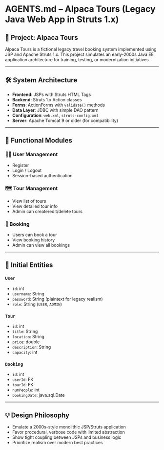 # AGENTS.md – Alpaca Tours (Legacy Java Web App in Struts 1.x)

## 🦙 Project: Alpaca Tours

Alpaca Tours is a fictional legacy travel booking system implemented using JSP and Apache Struts 1.x. This project simulates an early-2000s Java EE application architecture for training, testing, or modernization initiatives.

---


## 🛠️ System Architecture

* **Frontend**: JSPs with Struts HTML Tags
* **Backend**: Struts 1.x Action classes
* **Forms**: ActionForms with `validate()` methods
* **Data Layer**: JDBC with simple DAO pattern
* **Configuration**: `web.xml`, `struts-config.xml`
* **Server**: Apache Tomcat 9 or older (for compatibility)

---

## 🧱 Functional Modules

### 🧍‍♂️ User Management

* Register
* Login / Logout
* Session-based authentication

### 🗺️ Tour Management

* View list of tours
* View detailed tour info
* Admin can create/edit/delete tours

### 📅 Booking

* Users can book a tour
* View booking history
* Admin can view all bookings


---

## 🧾 Initial Entities

### `User`

* `id`: int
* `username`: String
* `password`: String (plaintext for legacy realism)
* `role`: String (`USER`, `ADMIN`)

### `Tour`

* `id`: int
* `title`: String
* `location`: String
* `price`: double
* `description`: String
* `capacity`: int

### `Booking`

* `id`: int
* `userId`: FK
* `tourId`: FK
* `numPeople`: int
* `bookingDate`: java.sql.Date

---

## 💡 Design Philosophy

* Emulate a 2000s-style monolithic JSP/Struts application
* Favor procedural, verbose code with limited abstraction
* Show tight coupling between JSPs and business logic
* Prioritize realism over modern best practices

